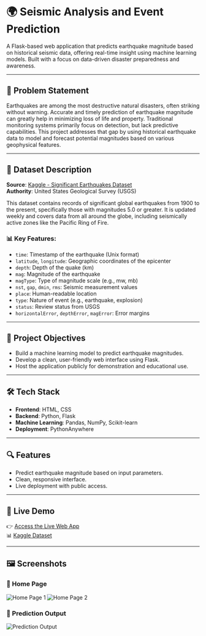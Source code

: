 # 🌍 Seismic Analysis and Event Prediction

A Flask-based web application that predicts earthquake magnitude based on historical seismic data, offering real-time insight using machine learning models. Built with a focus on data-driven disaster preparedness 
and awareness.

---

## 📌 Problem Statement

Earthquakes are among the most destructive natural disasters, often striking without warning. Accurate and timely prediction of earthquake magnitude can greatly help in minimizing loss of life and property. Traditional monitoring systems primarily focus on detection, but lack predictive capabilities. This project addresses that gap by using historical earthquake data to model and forecast potential magnitudes based on various geophysical features.

---

## 📂 Dataset Description

**Source**: [Kaggle - Significant Earthquakes Dataset](https://www.kaggle.com/datasets/usamabuttar/significant-earthquakes/data)  
**Authority**: United States Geological Survey (USGS)

This dataset contains records of significant global earthquakes from 1900 to the present, specifically those with magnitudes 5.0 or greater. It is updated weekly and covers data from all around the globe, including seismically active zones like the Pacific Ring of Fire.

### 📊 Key Features:

- `time`: Timestamp of the earthquake (Unix format)
- `latitude`, `longitude`: Geographic coordinates of the epicenter
- `depth`: Depth of the quake (km)
- `mag`: Magnitude of the earthquake
- `magType`: Type of magnitude scale (e.g., mw, mb)
- `nst`, `gap`, `dmin`, `rms`: Seismic measurement values
- `place`: Human-readable location
- `type`: Nature of event (e.g., earthquake, explosion)
- `status`: Review status from USGS
- `horizontalError`, `depthError`, `magError`: Error margins

---

## 🎯 Project Objectives

- Build a machine learning model to predict earthquake magnitudes.
- Develop a clean, user-friendly web interface using Flask.
- Host the application publicly for demonstration and educational use.

---

## 🛠️ Tech Stack

- **Frontend**: HTML, CSS
- **Backend**: Python, Flask
- **Machine Learning**: Pandas, NumPy, Scikit-learn
- **Deployment**: PythonAnywhere

---

## 🔍 Features

- Predict earthquake magnitude based on input parameters.
- Clean, responsive interface.
- Live deployment with public access.

---

## 🔗 Live Demo

👉 [Access the Live Web App](https://joynajoy.pythonanywhere.com/)  
📊 [Kaggle Dataset](https://www.kaggle.com/datasets/usamabuttar/significant-earthquakes/data)

---
## 🖼️ Screenshots

### 🔹 Home Page

![Home Page 1](https://github.com/user-attachments/assets/e76dd111-1049-4a25-a0c6-babb76aacfc5)
![Home Page 2](https://github.com/user-attachments/assets/12186f57-3404-4628-9712-ec0f5a47494d)

### 🔹 Prediction Output

![Prediction Output](https://github.com/user-attachments/assets/1e8d92bf-8820-484b-9cd9-5035a7a44097)


